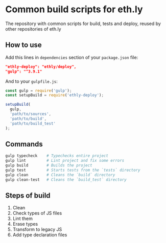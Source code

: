 # Common build scripts for eth.ly

The repository with common scripts for build, tests and deploy, reused by other repositories of eth.ly

## How to use
Add this lines in `dependencies` section of your `package.json` file:
```json
"ethly-deploy": "ethly/deploy",
"gulp": "^3.9.1"
```
And to your `gulpfile.js`:
```js
const gulp = require('gulp');
const setupBuild = require('ethly-deploy');

setupBuild(
  gulp,
  'path/to/sources',
  'path/to/build',
  'path/to/build_test'
);
```
## Commands

```sh
gulp typecheck    # Typechecks entire project
gulp lint         # Lint project and fix some errors
gulp build        # Builds the project
gulp test         # Starts tests from the `tests` directory
gulp clean        # Cleans the `build` directory
gulp clean-test   # Cleans the `build_test` directory
```

## Steps of build
1. Clean
2. Check types of JS files
3. Lint them
4. Erase types
5. Transform to legacy JS
6. Add type declaration files
